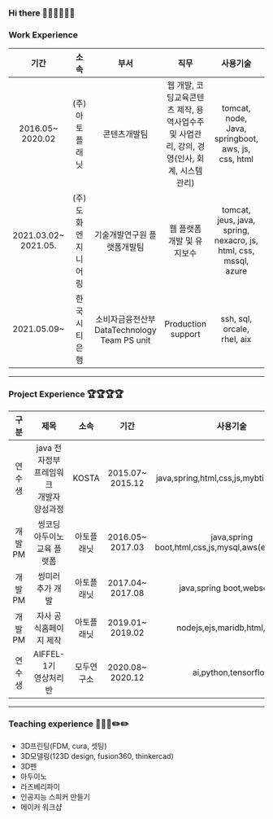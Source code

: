 ### Hi there 👋🐑🐑🐑🐑🐑

### Work Experience 
| 기간 | 소속 | 부서 | 직무 | 사용기술  | etc |
|:------:|:----------:|:-------:|:-------:|:-------:|:-----:|
| 2016.05~ 2020.02 | (주)아토플래닛 | 콘텐츠개발팀 | 웹 개발, 코딩교육콘텐츠 제작, 용역사업수주 및 사업관리, 강의, 경영(인사, 회계, 시스템관리) | tomcat, node, Java, springboot, aws, js, css, html|  -|
| 2021.03.02~ 2021.05.| (주)도화엔지니어링 | 기술개발연구원 플랫폼개발팀 | 웹 플랫폼 개발 및 유지보수| tomcat, jeus, java, spring, nexacro, js, html, css, mssql, azure|  -|
| 2021.05.09~ | 한국시티은행 | 소비자금융전산부 DataTechnology Team PS unit | Production support | ssh, sql, orcale, rhel, aix |  -|
-----
### Project Experience 🏆🏆🏆🏆
| 구분 | 제목 | 소속 | 기간 | 사용기술  | etc|
|:---:|:----------:|:------:|:------:|:-----:|:-------:|
|연수생   |java 전자정부 프레임워크<br/> 개발자 양성과정|KOSTA|2015.07~<br/>2015.12|java,spring,html,css,js,mybtis,oracle,sql|[link](https://github.com/ittapa/Tippingpoint)|
|개발PM   |씽코딩 아두이노 <br/>교육 플랫폼|아토플래닛|2016.05~<br/>2017.03|java,spring boot,html,css,js,mysql,aws(ec2,rds),svg |[link](https://thingcoding.com/) |
|개발PM   |씽미러 추가 개발         |아토플래닛|2017.04~<br/>2017.08|java,spring boot,websocket |[link](https://thingcoding.com/)
|개발PM   |자사 공식홈페이지 제작   |아토플래닛|2019.01~<br/>2019.02|nodejs,ejs,maridb,html,css,js | |
|연수생   |AIFFEL-1기 <br/> 영상처리반|모두연구소|2020.08~<br/>2020.12|ai,python,tensorflow  |[link](https://github.com/ittapa/AIFFEL_LSG)|

-----
### Teaching experience 📑📑📑✏️✏️
- 3D프린팅(FDM, cura, 셋팅)
- 3D모델링(123D design, fusion360, thinkercad)
- 3D펜
- 아두이노
- 라즈베리파이
- 인공지능 스피커 만들기
- 메이커 워크샵



<!--
**ittapa/ittapa** is a ✨ _special_ ✨ repository because its `README.md` (this file) appears on your GitHub profile.






Here are some ideas to get you started:

- 🔭 I’m currently working on ...
- 🌱 I’m currently learning ...
- 👯 I’m looking to collaborate on ...
- 🤔 I’m looking for help with ...
- 💬 Ask me about ...
- 📫 How to reach me: ...
- 😄 Pronouns: ...
- ⚡ Fun fact: ...
-->
